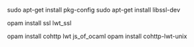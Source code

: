 sudo apt-get install pkg-config
sudo apt-get install libssl-dev

opam install ssl lwt_ssl

opam install cohttp lwt js_of_ocaml
opam install cohttp-lwt-unix